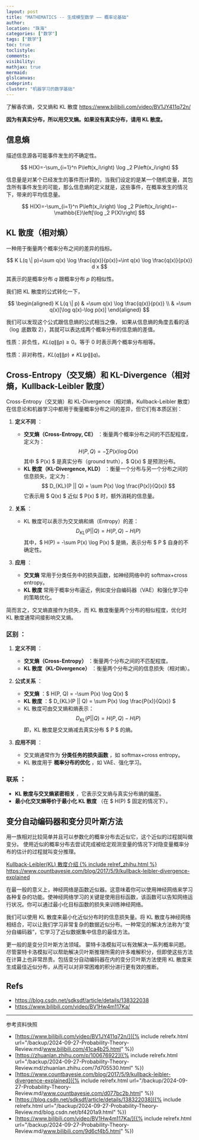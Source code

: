 ```yaml
---
layout: post
title: "MATHEMATICS -- 生成模型数学 —— 概率论基础"
author:
location: "珠海"
categories: ["数学"]
tags: ["数学"]
toc: true
toclistyle:
comments:
visibility:
mathjax: true
mermaid:
glslcanvas:
codeprint:
cluster: "机器学习的数学基础"
---
```


了解香农熵，交叉熵和 KL 散度
<https://www.bilibili.com/video/BV1JY411q72n/>

**因为有真实分布，所以用交叉熵。如果没有真实分布，请用 KL 散度。**


## 信息熵

描述信息源各可能事件发生的不确定性。

$$
H(X)=-\sum_{i=1}^n P\left(x_i\right) \log _2 P\left(x_i\right)
$$

信息量是对某个已经发生的事件而计算的，当我们设定的是某一个随机变量，其包含所有事件发生的可能，那么信息熵的定义就是，这些事件，在概率发生的情况下，带来的平均信息量。

$$
H(X)=-\sum_{i=1}^n P\left(x_i\right) \log _2 P\left(x_i\right)=-\mathbb{E}\left[\log _2 P(X)\right]
$$


## KL 散度（相对熵）

一种用于衡量两个概率分布之间的差异的指标。

$$
K L(q \| p)=\sum q(x) \log \frac{q(x)}{p(x)}=\int q(x) \log \frac{q(x)}{p(x)} d x
$$

其表示的是概率分布 $q$ 跟概率分布 $p$ 的相似性。

我们把 KL 散度的公式转化一下，

$$
\begin{aligned}
K L(q \| p) & =\sum q(x) \log \frac{q(x)}{p(x)} \\
& =\sum q(x)[\log q(x)-\log p(x)]
\end{aligned}
$$

我们可以发现这个公式跟信息熵的公式相当之像，
如果从信息熵的角度去看的话（$\log$ 底数取 $2$），其就可以表达成两个概率分布的信息熵的差值。

性质：非负性，$K L(q \|\| p) \geq 0$。等于 $0$ 时表示两个概率分布相等。

性质：非对称性，$K L(q \|\| p) \neq K L(p \|\| q)$。


## Cross-Entropy（交叉熵）和 KL-Divergence（相对熵，Kullback-Leibler 散度）

Cross-Entropy（交叉熵）和 KL-Divergence（相对熵，Kullback-Leibler 散度）在信息论和机器学习中都用于衡量概率分布之间的差异，但它们有本质区别：

1. **定义不同** ：
    - **交叉熵（Cross-Entropy, CE）** ：衡量两个概率分布之间的不匹配程度，定义为：
        $$
        H(P, Q) = -\sum P(x) \log Q(x)
        $$
        其中 $ P(x) $ 是真实分布（ground truth），$ Q(x) $ 是预测分布。
    - **KL 散度（KL-Divergence, KLD）** ：衡量一个分布与另一个分布之间的信息损失，定义为：
        $$
        D_{KL}(P || Q) = \sum P(x) \log \frac{P(x)}{Q(x)}
        $$
        它表示用 $ Q(x) $ 近似 $ P(x) $ 时，额外消耗的信息量。

2. **关系** ：
    - KL 散度可以表示为交叉熵和熵（Entropy）的差：
        $$
        D_{KL}(P || Q) = H(P, Q) - H(P)
        $$
        其中，$ H(P) = -\sum P(x) \log P(x) $ 是熵，表示分布 $ P $ 自身的不确定性。

3. **应用** ：
    - **交叉熵** 常用于分类任务中的损失函数，如神经网络中的 softmax+cross entropy。
    - **KL 散度** 常用于概率分布逼近，例如变分自编码器（VAE）和强化学习中的策略优化。

简而言之，交叉熵直接作为损失，而 KL 散度衡量两个分布的相似程度，优化时 KL 散度通常间接影响交叉熵。


### **区别** ：

1. **定义不同** ：
    - **交叉熵（Cross-Entropy）** ：衡量两个分布之间的不匹配程度。
    - **KL 散度（KL-Divergence）** ：衡量两个分布之间的信息损失（相对熵）。

2. **公式关系** ：
    - **交叉熵** ：$ H(P, Q) = -\sum P(x) \log Q(x) $
    - **KL 散度** ：$ D_{KL}(P || Q) = \sum P(x) \log \frac{P(x)}{Q(x)} $
    - KL 散度可由交叉熵和熵表示：
        $$
        D_{KL}(P || Q) = H(P, Q) - H(P)
        $$
        即，KL 散度是交叉熵减去真实分布 $ P $ 的熵。

3. **应用不同** ：
    - 交叉熵通常作为 **分类任务的损失函数** ，如 softmax+cross entropy。
    - KL 散度用于 **概率分布的优化** ，如 VAE、强化学习。


### **联系** ：

- **KL 散度与交叉熵紧密相关** ，它表示交叉熵与真实分布熵的偏差。
- **最小化交叉熵等价于最小化 KL 散度** （在 $ H(P) $ 固定的情况下）。


## 变分自动编码器和变分贝叶斯方法

用一族相对比较简单并且可以参数化的概率分布去近似它，这个近似的过程就叫做变分。
使用近似的概率分布去尝试完成被给定观测变量的情况下对隐变量概率分布的估计的过程就叫变分推理。

[Kullback-Leibler(KL) 散度介绍 {% include relref_zhihu.html %}](https://zhuanlan.zhihu.com/p/100676922)
<https://www.countbayesie.com/blog/2017/5/9/kullback-leibler-divergence-explained>

在最一般的意义上，神经网络是函数近似器。这意味着你可以使用神经网络来学习各种复杂的功能。使神经网络学习的关键是使用目标函数，该函数可以告知网络运行状况。你可以通过最小化目标函数的损失来训练神经网络。

我们可以使用 KL 散度来最小化近似分布时的信息损失量。将 KL 散度与神经网络相结合，可以让我们学习非常复杂的数据近似分布。一种常见的解决方法称为“变分自编码器”，它学习了近似数据集中信息的最佳方法。

更一般的是变分贝叶斯方法领域。
蒙特卡洛模拟可以有效解决一系列概率问题。尽管蒙特卡洛模拟可以帮助解决贝叶斯推理所需的许多难解积分，但即使这些方法在计算上也非常昂贵。包括变分自动编码器在内的变分贝叶斯方法使用 KL 散度来生成最佳近似分布，从而可以对非常困难的积分进行更有效的推断。


## Refs

* <https://blog.csdn.net/sdksdf/article/details/138322038>
* <https://www.bilibili.com/video/BV1Hw4m117Ka/>



<hr class='reviewline'/>
<p class='reviewtip'><script type='text/javascript' src='{% include relref.html url="/assets/reviewjs/blogs/2024-09-27-Probability-Theory-Review.md.js" %}'></script></p>
<font class='ref_snapshot'>参考资料快照</font>

- [https://www.bilibili.com/video/BV1JY411q72n/]({% include relrefx.html url="/backup/2024-09-27-Probability-Theory-Review.md/www.bilibili.com/41ca4b25.html" %})
- [https://zhuanlan.zhihu.com/p/100676922]({% include relrefx.html url="/backup/2024-09-27-Probability-Theory-Review.md/zhuanlan.zhihu.com/7d705530.html" %})
- [https://www.countbayesie.com/blog/2017/5/9/kullback-leibler-divergence-explained]({% include relrefx.html url="/backup/2024-09-27-Probability-Theory-Review.md/www.countbayesie.com/d077bc2b.html" %})
- [https://blog.csdn.net/sdksdf/article/details/138322038]({% include relrefx.html url="/backup/2024-09-27-Probability-Theory-Review.md/blog.csdn.net/bf4201a9.html" %})
- [https://www.bilibili.com/video/BV1Hw4m117Ka/]({% include relrefx.html url="/backup/2024-09-27-Probability-Theory-Review.md/www.bilibili.com/9d6cf4b5.html" %})
